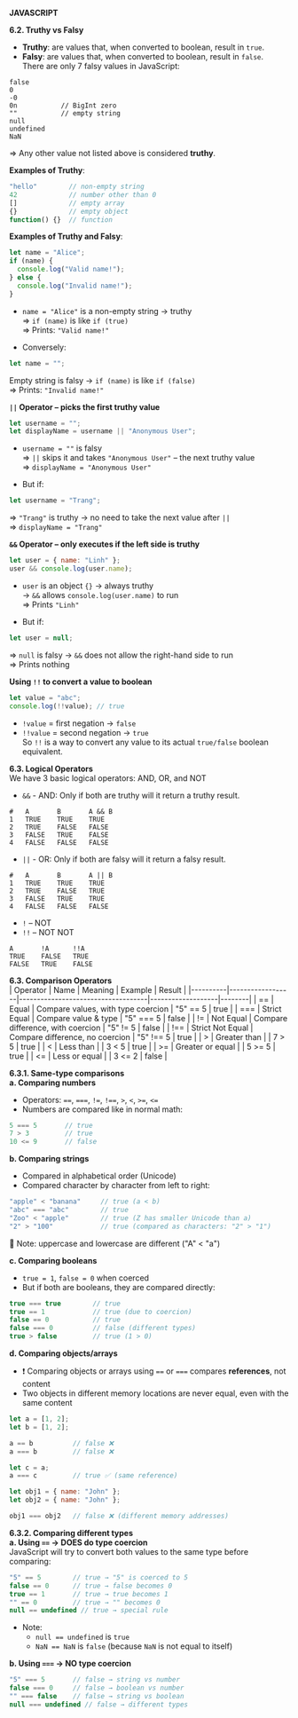 **JAVASCRIPT**

**6.2. Truthy vs Falsy**  
- **Truthy**: are values that, when converted to boolean, result in `true`.  
- **Falsy**: are values that, when converted to boolean, result in `false`.  
There are only 7 falsy values in JavaScript:  
```
false  
0  
-0  
0n           // BigInt zero  
""           // empty string  
null  
undefined  
NaN  
```
=> Any other value not listed above is considered **truthy**.  

**Examples of Truthy**:  
```js
"hello"        // non-empty string  
42             // number other than 0  
[]             // empty array  
{}             // empty object  
function() {}  // function  
```

**Examples of Truthy and Falsy**:
```js
let name = "Alice";
if (name) {
  console.log("Valid name!");
} else {
  console.log("Invalid name!");
}
```
- `name = "Alice"` is a non-empty string → truthy  
=> `if (name)` is like `if (true)`  
=> Prints: `"Valid name!"`  

- Conversely:  
```js
let name = "";
```
Empty string is falsy → `if (name)` is like `if (false)`  
=> Prints: `"Invalid name!"`

**`||` Operator – picks the first truthy value**  
```js
let username = "";
let displayName = username || "Anonymous User";
```
- `username = ""` is falsy  
=> `||` skips it and takes `"Anonymous User"` – the next truthy value  
=> `displayName = "Anonymous User"`  

- But if:  
```js
let username = "Trang";
```
=> `"Trang"` is truthy → no need to take the next value after `||`  
=> `displayName = "Trang"`

**`&&` Operator – only executes if the left side is truthy**  
```js
let user = { name: "Linh" };
user && console.log(user.name);
```
- `user` is an object `{}` → always truthy  
→ `&&` allows `console.log(user.name)` to run  
=> Prints `"Linh"`  

- But if:  
```js
let user = null;
```
=> `null` is falsy → `&&` does not allow the right-hand side to run  
=> Prints nothing

**Using `!!` to convert a value to boolean**  
```js
let value = "abc";
console.log(!!value); // true
```
- `!value` = first negation → `false`  
- `!!value` = second negation → `true`  
So `!!` is a way to convert any value to its actual `true/false` boolean equivalent.

**6.3. Logical Operators**  
We have 3 basic logical operators: AND, OR, and NOT  

+ `&&` - AND: Only if both are truthy will it return a truthy result.  
```
#   A       B       A && B  
1   TRUE    TRUE    TRUE  
2   TRUE    FALSE   FALSE  
3   FALSE   TRUE    FALSE  
4   FALSE   FALSE   FALSE  
```

+ `||` - OR: Only if both are falsy will it return a falsy result.  
```
#   A       B       A || B  
1   TRUE    TRUE    TRUE  
2   TRUE    FALSE   TRUE  
3   FALSE   TRUE    TRUE  
4   FALSE   FALSE   FALSE  
```

+ `!` – NOT  
+ `!!` – NOT NOT  
```
A       !A      !!A  
TRUE    FALSE   TRUE  
FALSE   TRUE    FALSE  
```

**6.3. Comparison Operators**  
| Operator | Name             | Meaning                            | Example           | Result |
|----------|------------------|------------------------------------|-------------------|--------|
| ==       | Equal            | Compare values, with type coercion | "5" == 5          | true   |
| ===      | Strict Equal     | Compare value & type               | "5" === 5         | false  |
| !=       | Not Equal        | Compare difference, with coercion  | "5" != 5          | false  |
| !==      | Strict Not Equal | Compare difference, no coercion    | "5" !== 5         | true   |
| >        | Greater than     |                                    | 7 > 5             | true   |
| <        | Less than        |                                    | 3 < 5             | true   |
| >=       | Greater or equal |                                    | 5 >= 5            | true   |
| <=       | Less or equal    |                                    | 3 <= 2            | false  |


**6.3.1. Same-type comparisons**  
**a. Comparing numbers**
- Operators: `==`, `===`, `!=`, `!==`, `>`, `<`, `>=`, `<=`  
- Numbers are compared like in normal math:
```js
5 === 5       // true  
7 > 3         // true  
10 <= 9       // false  
```

**b. Comparing strings**
- Compared in alphabetical order (Unicode)  
- Compared character by character from left to right:
```js
"apple" < "banana"     // true (a < b)  
"abc" === "abc"        // true  
"Zoo" < "apple"        // true (Z has smaller Unicode than a)  
"2" > "100"            // true (compared as characters: "2" > "1")  
```
🔸 Note: uppercase and lowercase are different ("A" < "a")

**c. Comparing booleans**
- `true = 1`, `false = 0` when coerced  
- But if both are booleans, they are compared directly:
```js
true === true        // true  
true == 1            // true (due to coercion)  
false == 0           // true  
false === 0          // false (different types)  
true > false         // true (1 > 0)  
```

**d. Comparing objects/arrays**
- ❗ Comparing objects or arrays using `==` or `===` compares **references**, not content  
- Two objects in different memory locations are never equal, even with the same content
```js
let a = [1, 2];
let b = [1, 2];

a == b          // false ❌  
a === b         // false ❌  

let c = a;
a === c         // true ✅ (same reference)

let obj1 = { name: "John" };
let obj2 = { name: "John" };

obj1 === obj2   // false ❌ (different memory addresses)
```

**6.3.2. Comparing different types**  
**a. Using `==` → DOES do type coercion**  
JavaScript will try to convert both values to the same type before comparing:
```js
"5" == 5        // true → "5" is coerced to 5  
false == 0      // true → false becomes 0  
true == 1       // true → true becomes 1  
"" == 0         // true → "" becomes 0  
null == undefined // true → special rule  
```

- Note:
  - `null == undefined` is `true`
  - `NaN == NaN` is `false` (because `NaN` is not equal to itself)

**b. Using `===` → NO type coercion**  
```js
"5" === 5       // false → string vs number  
false === 0     // false → boolean vs number  
"" === false    // false → string vs boolean  
null === undefined // false → different types  
```